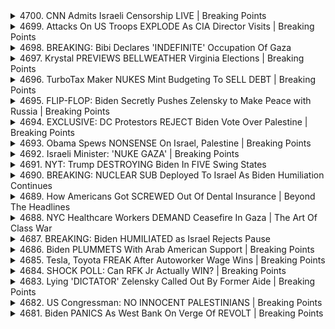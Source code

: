 <details>
<summary>4700. CNN Admits Israeli Censorship LIVE | Breaking Points</summary><br>

<a href="https://www.youtube.com/watch?v=IEsoakjI3-4" target="_blank">
    <img src="https://img.youtube.com/vi/IEsoakjI3-4/maxresdefault.jpg" 
        alt="[Youtube]" width="200">
</a>

# CNN Admits Israeli Censorship LIVE | Breaking Points


</details>

<details>
<summary>4699. Attacks On US Troops EXPLODE As CIA Director Visits | Breaking Points</summary><br>

<a href="https://www.youtube.com/watch?v=SsXWjx_5TrM" target="_blank">
    <img src="https://img.youtube.com/vi/SsXWjx_5TrM/maxresdefault.jpg" 
        alt="[Youtube]" width="200">
</a>

# Attacks On US Troops EXPLODE As CIA Director Visits | Breaking Points


</details>

<details>
<summary>4698. BREAKING: Bibi Declares 'INDEFINITE' Occupation Of Gaza</summary><br>

<a href="https://www.youtube.com/watch?v=Qy1HlPz5rDg" target="_blank">
    <img src="https://img.youtube.com/vi/Qy1HlPz5rDg/maxresdefault.jpg" 
        alt="[Youtube]" width="200">
</a>

# BREAKING: Bibi Declares 'INDEFINITE' Occupation Of Gaza


</details>

<details>
<summary>4697. Krystal PREVIEWS BELLWEATHER Virginia Elections | Breaking Points</summary><br>

<a href="https://www.youtube.com/watch?v=1UJchLP60fk" target="_blank">
    <img src="https://img.youtube.com/vi/1UJchLP60fk/maxresdefault.jpg" 
        alt="[Youtube]" width="200">
</a>

# Krystal PREVIEWS BELLWEATHER Virginia Elections | Breaking Points


</details>

<details>
<summary>4696. TurboTax Maker NUKES Mint Budgeting To SELL DEBT | Breaking Points</summary><br>

<a href="https://www.youtube.com/watch?v=Hg7WchZCW0c" target="_blank">
    <img src="https://img.youtube.com/vi/Hg7WchZCW0c/maxresdefault.jpg" 
        alt="[Youtube]" width="200">
</a>

# TurboTax Maker NUKES Mint Budgeting To SELL DEBT | Breaking Points


</details>

<details>
<summary>4695. FLIP-FLOP: Biden Secretly Pushes Zelensky to Make Peace with Russia | Breaking Points</summary><br>

<a href="https://www.youtube.com/watch?v=zwzHEsMqXdc" target="_blank">
    <img src="https://img.youtube.com/vi/zwzHEsMqXdc/maxresdefault.jpg" 
        alt="[Youtube]" width="200">
</a>

# FLIP-FLOP: Biden Secretly Pushes Zelensky to Make Peace with Russia | Breaking Points


</details>

<details>
<summary>4694. EXCLUSIVE: DC Protestors REJECT Biden Vote Over Palestine | Breaking Points</summary><br>

<a href="https://www.youtube.com/watch?v=yAL3gb_b9rY" target="_blank">
    <img src="https://img.youtube.com/vi/yAL3gb_b9rY/maxresdefault.jpg" 
        alt="[Youtube]" width="200">
</a>

# EXCLUSIVE: DC Protestors REJECT Biden Vote Over Palestine | Breaking Points


</details>

<details>
<summary>4693. Obama Spews NONSENSE On Israel, Palestine | Breaking Points</summary><br>

<a href="https://www.youtube.com/watch?v=FVi2hIvzWOs" target="_blank">
    <img src="https://img.youtube.com/vi/FVi2hIvzWOs/maxresdefault.jpg" 
        alt="[Youtube]" width="200">
</a>

# Obama Spews NONSENSE On Israel, Palestine | Breaking Points


</details>

<details>
<summary>4692. Israeli Minister: 'NUKE GAZA' | Breaking Points</summary><br>

<a href="https://www.youtube.com/watch?v=f6sQTqzfu48" target="_blank">
    <img src="https://img.youtube.com/vi/f6sQTqzfu48/maxresdefault.jpg" 
        alt="[Youtube]" width="200">
</a>

# Israeli Minister: 'NUKE GAZA' | Breaking Points


</details>

<details>
<summary>4691. NYT: Trump DESTROYING Biden In FIVE Swing States</summary><br>

<a href="https://www.youtube.com/watch?v=bKszymyh-ZE" target="_blank">
    <img src="https://img.youtube.com/vi/bKszymyh-ZE/maxresdefault.jpg" 
        alt="[Youtube]" width="200">
</a>

# NYT: Trump DESTROYING Biden In FIVE Swing States


</details>

<details>
<summary>4690. BREAKING: NUCLEAR SUB Deployed To Israel As Biden Humiliation Continues</summary><br>

<a href="https://www.youtube.com/watch?v=Dfq9nr9IdTM" target="_blank">
    <img src="https://img.youtube.com/vi/Dfq9nr9IdTM/maxresdefault.jpg" 
        alt="[Youtube]" width="200">
</a>

# BREAKING: NUCLEAR SUB Deployed To Israel As Biden Humiliation Continues


</details>

<details>
<summary>4689. How Americans Got SCREWED Out Of Dental Insurance | Beyond The Headlines</summary><br>

<a href="https://www.youtube.com/watch?v=mwMMXj7Sp1w" target="_blank">
    <img src="https://img.youtube.com/vi/mwMMXj7Sp1w/maxresdefault.jpg" 
        alt="[Youtube]" width="200">
</a>

# How Americans Got SCREWED Out Of Dental Insurance | Beyond The Headlines


</details>

<details>
<summary>4688. NYC Healthcare Workers DEMAND Ceasefire In Gaza | The Art Of Class War</summary><br>

<a href="https://www.youtube.com/watch?v=n-bSHaDcwww" target="_blank">
    <img src="https://img.youtube.com/vi/n-bSHaDcwww/maxresdefault.jpg" 
        alt="[Youtube]" width="200">
</a>

# NYC Healthcare Workers DEMAND Ceasefire In Gaza | The Art Of Class War


</details>

<details>
<summary>4687. BREAKING: Biden HUMILIATED as Israel Rejects Pause</summary><br>

<a href="https://www.youtube.com/watch?v=V6ECReyrIn4" target="_blank">
    <img src="https://img.youtube.com/vi/V6ECReyrIn4/maxresdefault.jpg" 
        alt="[Youtube]" width="200">
</a>

# BREAKING: Biden HUMILIATED as Israel Rejects Pause


</details>

<details>
<summary>4686. Biden PLUMMETS With Arab American Support | Breaking Points</summary><br>

<a href="https://www.youtube.com/watch?v=6hMex1IlE6g" target="_blank">
    <img src="https://img.youtube.com/vi/6hMex1IlE6g/maxresdefault.jpg" 
        alt="[Youtube]" width="200">
</a>

# Biden PLUMMETS With Arab American Support | Breaking Points


</details>

<details>
<summary>4685. Tesla, Toyota FREAK After Autoworker Wage Wins | Breaking Points</summary><br>

<a href="https://www.youtube.com/watch?v=ay_sZlXzAXg" target="_blank">
    <img src="https://img.youtube.com/vi/ay_sZlXzAXg/maxresdefault.jpg" 
        alt="[Youtube]" width="200">
</a>

# Tesla, Toyota FREAK After Autoworker Wage Wins | Breaking Points


</details>

<details>
<summary>4684. SHOCK POLL: Can RFK Jr Actually WIN? | Breaking Points</summary><br>

<a href="https://www.youtube.com/watch?v=QBiil5mUrW8" target="_blank">
    <img src="https://img.youtube.com/vi/QBiil5mUrW8/maxresdefault.jpg" 
        alt="[Youtube]" width="200">
</a>

# SHOCK POLL: Can RFK Jr Actually WIN? | Breaking Points


</details>

<details>
<summary>4683. Lying 'DICTATOR' Zelensky Called Out By Former Aide | Breaking Points</summary><br>

<a href="https://www.youtube.com/watch?v=p2RYjhdCSho" target="_blank">
    <img src="https://img.youtube.com/vi/p2RYjhdCSho/maxresdefault.jpg" 
        alt="[Youtube]" width="200">
</a>

# Lying 'DICTATOR' Zelensky Called Out By Former Aide | Breaking Points


</details>

<details>
<summary>4682. US Congressman: NO INNOCENT PALESTINIANS | Breaking Points</summary><br>

<a href="https://www.youtube.com/watch?v=LJiKfoXNEhA" target="_blank">
    <img src="https://img.youtube.com/vi/LJiKfoXNEhA/maxresdefault.jpg" 
        alt="[Youtube]" width="200">
</a>

# US Congressman: NO INNOCENT PALESTINIANS | Breaking Points


</details>

<details>
<summary>4681. Biden PANICS As West Bank On Verge Of REVOLT | Breaking Points</summary><br>

<a href="https://www.youtube.com/watch?v=9xh7G9ve7tM" target="_blank">
    <img src="https://img.youtube.com/vi/9xh7G9ve7tM/maxresdefault.jpg" 
        alt="[Youtube]" width="200">
</a>

# Biden PANICS As West Bank On Verge Of REVOLT | Breaking Points


</details>


